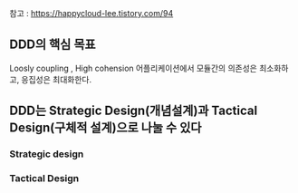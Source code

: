 참고 : https://happycloud-lee.tistory.com/94

## DDD의 핵심 목표 
Loosly coupling , High cohension
어플리케이션에서 모듈간의 의존성은 최소화하고, 응집성은 최대화한다. 


## DDD는 Strategic Design(개념설계)과 Tactical Design(구체적 설계)으로 나눌 수 있다

### Strategic design 

### Tactical Design


